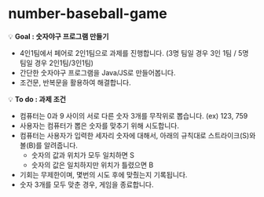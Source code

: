 # number-baseball-game


💡 **Goal : 숫자야구 프로그램 만들기**

- 4인1팀에서 페어로 2인1팀으로 과제를 진행합니다.
 (3명 팀일 경우 3인 1팀 /  5명 팀일 경우 2인1팀/3인1팀)
- 간단한 숫자야구 프로그램을 Java/JS로 만들어봅니다.
- 조건문, 반복문을 활용하여 해결합니다.



💡 **To do : 과제 조건**

- 컴퓨터는 0과 9 사이의 서로 다른 숫자 3개를 무작위로 뽑습니다. (ex) 123, 759
- 사용자는 컴퓨터가 뽑은 숫자를 맞추기 위해 시도합니다.
- 컴퓨터는 사용자가 입력한 세자리 숫자에 대해서, 아래의 규칙대로 스트라이크(S)와 볼(B)를 알려줍니다.
    - 숫자의 값과 위치가 모두 일치하면 S
    - 숫자의 값은 일치하지만 위치가 틀렸으면 B
- 기회는 무제한이며, 몇번의 시도 후에 맞췄는지 기록됩니다.
- 숫자 3개를 모두 맞춘 경우, 게임을 종료합니다.
